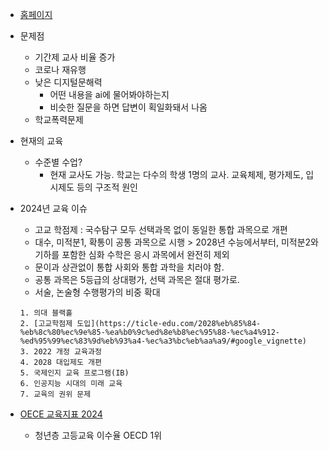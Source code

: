 - [홈페이지](https://www.moe.go.kr/main.do?s=moe)
- 문제점
    - 기간제 교사 비율 증가
    - 코로나 재유행
    - 낮은 디지털문해력
        - 어떤 내용을 ai에 물어봐야하는지
        - 비슷한 질문을 하면 답변이 획일화돼서 나옴
    - 학교폭력문제

- 현재의 교육
    - 수준별 수업?
        - 현재 교사도 가능. 학교는 다수의 학생 1명의 교사. 교육체제, 평가제도, 입시제도 등의 구조적 원인

- 2024년 교육 이슈
    - 고교 학점제 : 국수탐구 모두 선택과목 없이 동일한 통합 과목으로 개편
    - 대수, 미적분1, 확통이 공통 과목으로 시행 > 2028년 수능에서부터, 미적분2와 기하를 포함한 심화 수학은 응시 과목에서 완전히 제외
    - 문이과 상관없이 통합 사회와 통합 과학을 치러야 함. 
    - 공통 과목은 5등급의 상대평가, 선택 과목은 절대 평가로.
    - 서술, 논술형 수행평가의 비중 확대 
    ```
    1. 의대 블랙홀
    2. [고교학점제 도입](https://ticle-edu.com/2028%eb%85%84-%eb%8c%80%ec%9e%85-%ea%b0%9c%ed%8e%b8%ec%95%88-%ec%a4%912-%ed%95%99%ec%83%9d%eb%93%a4-%ec%a3%bc%eb%aa%a9/#google_vignette)
    3. 2022 개정 교육과정
    4. 2028 대입제도 개편
    5. 국제인지 교육 프로그램(IB)
    6. 인공지능 시대의 미래 교육
    7. 교육의 권위 문제

    ```

- [OECE 교육지표 2024](https://kess.kedi.re.kr/index)
    - 청년층 고등교육 이수율 OECD 1위